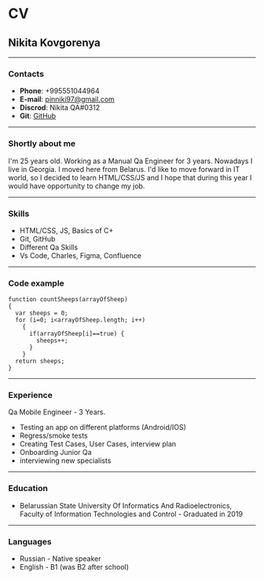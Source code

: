 # CV

## **Nikita Kovgorenya**

********
### Contacts

* **Phone**: +995551044964
* **E-mail**: pinniki97@gmail.com
* **Discrod**: Nikita QA#0312
* **Git**: [GitHub](https://github.com/pinniki)
******
### Shortly about me
I'm 25 years old. Working as a Manual Qa Engineer for 3 years. Nowadays I live in Georgia. I moved here from Belarus. 
I'd like to move forward in IT world, so I decided to learn HTML/CSS/JS and I hope that during this year I would have opportunity to change my job.
*******
### Skills
* HTML/CSS, JS, Basics of C+
* Git, GitHub
* Different Qa Skills
* Vs Code, Charles, Figma, Confluence
******
### Code example

```
function countSheeps(arrayOfSheep) 
{
  var sheeps = 0;
  for (i=0; i<arrayOfSheep.length; i++)
    {
      if(arrayOfSheep[i]==true) {
        sheeps++;
      }
    }
  return sheeps;
}
```
******
### Experience

Qa Mobile Engineer - 3 Years.
* Testing an app on different platforms (Android/IOS)
* Regress/smoke tests
* Creating Test Cases, User Cases, interview plan
* Onboarding Junior Qa
* interviewing new specialists
******
### Education

* Belarussian State University Of Informatics And Radioelectronics, 
Faculty of Information Technologies and Control - Graduated in 2019
******
### Languages
* Russian - Native speaker
* English - B1 (was B2 after school)
